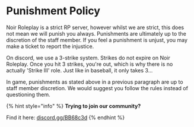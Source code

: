 # Punishment Policy

Noir Roleplay is a strict RP server, however whilst we are strict, this does not mean we will punish you always. Punishments are ultimately up to the discretion of the staff member. If you feel a punishment is unjust, you may make a ticket to report the injustice. 

On discord, we use a 3-strike system. Strikes do not expire on Noir Roleplay. Once you hit 3 strikes, you're out, which is why there is no actually 'Strike III' role. Just like in baseball, it only takes 3...

In game, punishments as stated above in a previous paragraph are up to staff member discretion. We would suggest you follow the rules instead of questioning them.

{% hint style="info" %}
**Trying to join our community?**

Find it here: [discord.gg/BB68c3d](https://discord.gg/BB68c3d)
{% endhint %}



